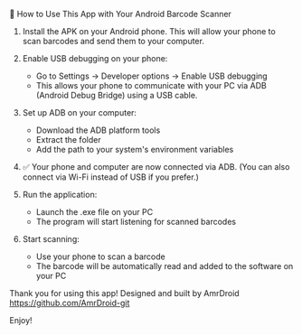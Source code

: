 📱 How to Use This App with Your Android Barcode Scanner

1. Install the APK on your Android phone.
   This will allow your phone to scan barcodes and send them to your computer.

2. Enable USB debugging on your phone:

   - Go to Settings → Developer options → Enable USB debugging
   - This allows your phone to communicate with your PC via ADB (Android Debug Bridge) using a USB cable.

3. Set up ADB on your computer:

   - Download the ADB platform tools
   - Extract the folder
   - Add the path to your system's environment variables

4. ✅ Your phone and computer are now connected via ADB.
   (You can also connect via Wi-Fi instead of USB if you prefer.)

5. Run the application:

   - Launch the .exe file on your PC
   - The program will start listening for scanned barcodes

6. Start scanning:
   - Use your phone to scan a barcode
   - The barcode will be automatically read and added to the software on your PC

Thank you for using this app!
Designed and built by AmrDroid
https://github.com/AmrDroid-git

Enjoy!
